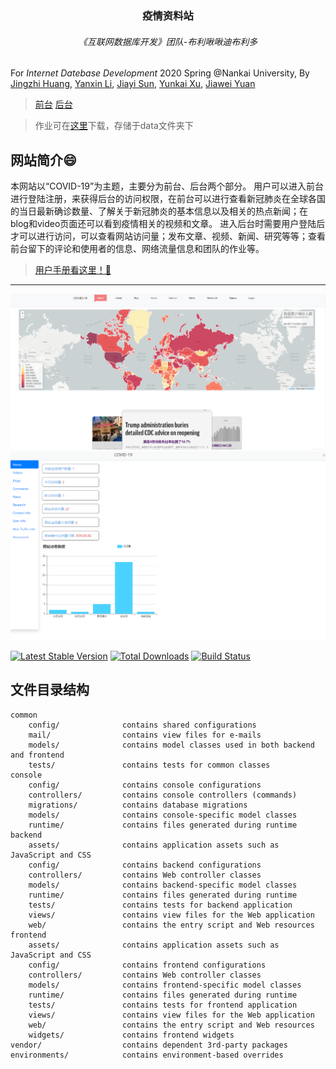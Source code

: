 <h3 align="center">疫情资料站</h3>
<h6 align="center">《互联网数据库开发》团队-布利啾啾迪布利多</h6>

For *Internet Datebase Development* 2020 Spring @Nankai University,
By [Jingzhi Huang](https://github.com/NebulaJZ), [Yanxin Li](https://github.com/Liyx55), [Jiayi Sun](https://github.com/Guru759), [Yunkai Xu](https://github.com/MilkyBoat), [Jiawei Yuan](https://github.com/tenkinoko)
<br>

>[前台](http://covid.milkyship.cn) [后台](http://covid.milkyship.cn/backend/web)

>作业可在[这里](http://covid.milkyship.cn/backend/web/site/homework)下载，存储于data文件夹下

网站简介😄
----------

本网站以“COVID-19”为主题，主要分为前台、后台两个部分。
用户可以进入前台进行登陆注册，来获得后台的访问权限，在前台可以进行查看新冠肺炎在全球各国的当日最新确诊数量、了解关于新冠肺炎的基本信息以及相关的热点新闻；在blog和video页面还可以看到疫情相关的视频和文章。
进入后台时需要用户登陆后才可以进行访问，可以查看网站访问量；发布文章、视频、新闻、研究等等；查看前台留下的评论和使用者的信息、网络流量信息和团队的作业等。

>[用户手册看这里！🎈](data/team/布利啾啾迪布利多_用户手册(1810729_1810756_1813265_1713667_1810546).pdf)
---
![homepage](README.asset/frontend_homepage.png)
![homepage](README.asset/backend_homepage.png)


[![Latest Stable Version](https://img.shields.io/packagist/v/yiisoft/yii2-app-advanced.svg)](https://packagist.org/packages/yiisoft/yii2-app-advanced)
[![Total Downloads](https://img.shields.io/packagist/dt/yiisoft/yii2-app-advanced.svg)](https://packagist.org/packages/yiisoft/yii2-app-advanced)
[![Build Status](https://travis-ci.com/yiisoft/yii2-app-advanced.svg?branch=master)](https://travis-ci.com/yiisoft/yii2-app-advanced)

文件目录结构
-------------------

```
common
    config/              contains shared configurations
    mail/                contains view files for e-mails
    models/              contains model classes used in both backend and frontend
    tests/               contains tests for common classes    
console
    config/              contains console configurations
    controllers/         contains console controllers (commands)
    migrations/          contains database migrations
    models/              contains console-specific model classes
    runtime/             contains files generated during runtime
backend
    assets/              contains application assets such as JavaScript and CSS
    config/              contains backend configurations
    controllers/         contains Web controller classes
    models/              contains backend-specific model classes
    runtime/             contains files generated during runtime
    tests/               contains tests for backend application    
    views/               contains view files for the Web application
    web/                 contains the entry script and Web resources
frontend
    assets/              contains application assets such as JavaScript and CSS
    config/              contains frontend configurations
    controllers/         contains Web controller classes
    models/              contains frontend-specific model classes
    runtime/             contains files generated during runtime
    tests/               contains tests for frontend application
    views/               contains view files for the Web application
    web/                 contains the entry script and Web resources
    widgets/             contains frontend widgets
vendor/                  contains dependent 3rd-party packages
environments/            contains environment-based overrides
```
